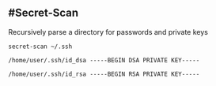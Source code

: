#Secret-Scan
---

Recursively parse a directory for passwords and private keys

```
secret-scan ~/.ssh

/home/user/.ssh/id_dsa -----BEGIN DSA PRIVATE KEY-----

/home/user/.ssh/id_rsa -----BEGIN RSA PRIVATE KEY-----
```
